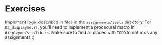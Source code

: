 # Exercises

Implement logic described in files in the `assignments/tests` directory.
For `03_displayme.rs`, you'll need to implement a procedural macro in `displayme/src/lib.rs`.
Make sure to find all places with `TODO` to not miss any assignments :)
